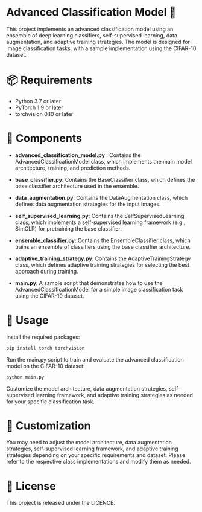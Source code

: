 # Advanced Classification Model 🚀
This project implements an advanced classification model using an ensemble of deep learning classifiers, self-supervised learning, data augmentation, and adaptive training strategies. The model is designed for image classification tasks, with a sample implementation using the CIFAR-10 dataset.

# 📦 Requirements
 - Python 3.7 or later
 - PyTorch 1.9 or later
 - torchvision 0.10 or later

# 📁 Components

- **advanced_classification_model.py** : Contains the AdvancedClassificationModel class, which implements the main model architecture, training, and prediction methods.


- **base_classifier.py**: Contains the BaseClassifier class, which defines the base classifier architecture used in the ensemble.
- **data_augmentation.py**: Contains the DataAugmentation class, which defines data augmentation strategies for the input images.
- **self_supervised_learning.py**: Contains the SelfSupervisedLearning class, which implements a self-supervised learning framework (e.g., SimCLR) for pretraining the base classifier.

- **ensemble_classifier.py**: Contains the EnsembleClassifier class, which trains an ensemble of classifiers using the base classifier architecture.

- **adaptive_training_strategy.py**: Contains the AdaptiveTrainingStrategy class, which defines adaptive training strategies for selecting the best approach during training.

- **main.py**: A sample script that demonstrates how to use the AdvancedClassificationModel for a simple image classification task using the CIFAR-10 dataset.

# 🚀 Usage
Install the required packages:

```bash
pip install torch torchvision
```

Run the main.py script to train and evaluate the advanced classification model on the CIFAR-10 dataset:
```bash
python main.py
```

Customize the model architecture, data augmentation strategies, self-supervised learning framework, and adaptive training strategies as needed for your specific classification task.

# 🔧 Customization

You may need to adjust the model architecture, data augmentation strategies, self-supervised learning framework, and adaptive training strategies depending on your specific requirements and dataset. Please refer to the respective class implementations and modify them as needed.

# 📄 License
This project is released under the LICENCE.
